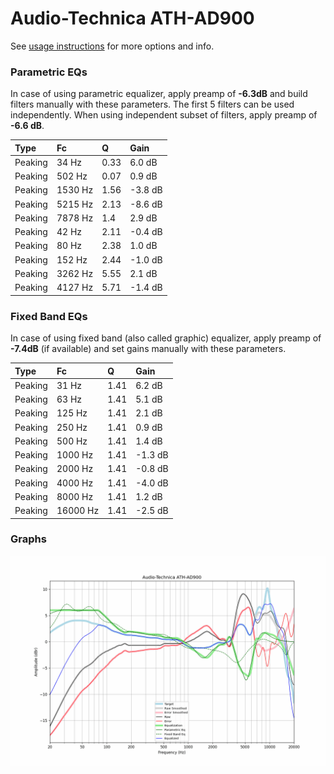 # Audio-Technica ATH-AD900
See [usage instructions](https://github.com/jaakkopasanen/AutoEq#usage) for more options and info.

### Parametric EQs
In case of using parametric equalizer, apply preamp of **-6.3dB** and build filters manually
with these parameters. The first 5 filters can be used independently.
When using independent subset of filters, apply preamp of **-6.6 dB**.

| Type    | Fc      |    Q | Gain    |
|:--------|:--------|:-----|:--------|
| Peaking | 34 Hz   | 0.33 | 6.0 dB  |
| Peaking | 502 Hz  | 0.07 | 0.9 dB  |
| Peaking | 1530 Hz | 1.56 | -3.8 dB |
| Peaking | 5215 Hz | 2.13 | -8.6 dB |
| Peaking | 7878 Hz | 1.4  | 2.9 dB  |
| Peaking | 42 Hz   | 2.11 | -0.4 dB |
| Peaking | 80 Hz   | 2.38 | 1.0 dB  |
| Peaking | 152 Hz  | 2.44 | -1.0 dB |
| Peaking | 3262 Hz | 5.55 | 2.1 dB  |
| Peaking | 4127 Hz | 5.71 | -1.4 dB |

### Fixed Band EQs
In case of using fixed band (also called graphic) equalizer, apply preamp of **-7.4dB**
(if available) and set gains manually with these parameters.

| Type    | Fc       |    Q | Gain    |
|:--------|:---------|:-----|:--------|
| Peaking | 31 Hz    | 1.41 | 6.2 dB  |
| Peaking | 63 Hz    | 1.41 | 5.1 dB  |
| Peaking | 125 Hz   | 1.41 | 2.1 dB  |
| Peaking | 250 Hz   | 1.41 | 0.9 dB  |
| Peaking | 500 Hz   | 1.41 | 1.4 dB  |
| Peaking | 1000 Hz  | 1.41 | -1.3 dB |
| Peaking | 2000 Hz  | 1.41 | -0.8 dB |
| Peaking | 4000 Hz  | 1.41 | -4.0 dB |
| Peaking | 8000 Hz  | 1.41 | 1.2 dB  |
| Peaking | 16000 Hz | 1.41 | -2.5 dB |

### Graphs
![](./Audio-Technica%20ATH-AD900.png)